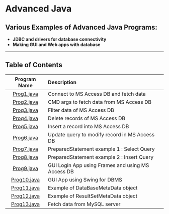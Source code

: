 # Advanced Java

## Various Examples of Advanced Java Programs:

* **JDBC and drivers for database connectivity**
* **Making  GUI and Web apps with database**

<hr>

## Table of Contents

| Program Name                     | Description                          |
| :-----------------------------:  | :--------------------------------    |
|[Prog1.java](Prog1.java)  |Connect to MS Access DB and fetch data|
|[Prog2.java](Prog2.java)  |CMD args to fetch data from MS Access DB|
|[Prog3.java](Prog3.java)  |Filter data of MS Access DB|
|[Prog4.java](Prog4.java)  |Delete records of MS Access DB|
|[Prog5.java](Prog5.java)  |Insert a record into MS Access DB|
|[Prog6.java](Prog6.java)  |Update query to modify record in MS Access DB|
|[Prog7.java](Prog7.java)  |PreparedStatement example 1 : Select Query|
|[Prog8.java](Prog8.java)  |PreparedStatement example 2 : Insert Query|
|[Prog9.java](Prog9.java)  |GUI Login App using Frames and using MS Access DB|
|[Prog10.java](Prog10.java)  |GUI App using Swing for DBMS|
|[Prog11.java](Prog11.java)  |Example of DataBaseMetaData object|
|[Prog12.java](Prog12.java)  |Example of ResultSetMetaData object|
|[Prog13.java](Prog13.java)  |Fetch data from MySQL server|

